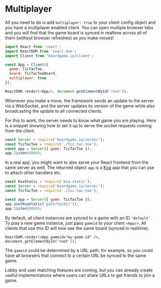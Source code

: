 # Multiplayer

All you need to do is add `multiplayer: true` to your client
config object and you have a multiplayer enabled client. You
can open multiple browser tabs and you will find that the
game board is synced in realtime across all of them
(without browser refreshes) as you make moves!

```js
import React from 'react';
import ReactDOM from 'react-dom';
import Client from 'boardgame.io/client';

const App = Client({
  game: TicTacToe,
  board: TicTacToeBoard,
  multiplayer: true
});

ReactDOM.render(<App/>, document.getElementById('root'));
```

Whenever you make a move, the framework sends an update to the
server via a WebSocket, and the server updates its version of
the game while also broadcasting the update to all connected
clients.

For this to work, the server needs to know what game you
are playing. Here is a snippet showing how to set it up
to serve the socket requests coming from the client.

```js
const Server = require('boardgame.io/server');
const TicTacToe = require('./tic-tac-toe');
const app = Server({ game: TicTacToe });
app.listen(8000);
```

In a real app, you might want to also serve your React
frontend from the same server as well. The returned object
`app` is a [Koa](http://koajs.com/) app that you can
use to attach other handlers etc.

```js
const KoaStatic = require('koa-static');
const Server = require('boardgame.io/server');
const TicTacToe = require('./tic-tac-toe');

const app = Server({ game: TicTacToe });
app.use(KoaStatic('path/to/dir'));
app.listen(8000);
```

By default, all client instances are synced to a game with
an ID `'default'`. To play a new game instance, just pass
`gameid` to your client `<App/>`. All clients that use
this ID will now see the same board (synced in realtime).

```
ReactDOM.render(<App gameid="my-game-id" />, document.getElementById('root'));
```

The `gameid` could be determined by a URL path, for example,
so you could have all browsers that connect to a certain
URL be synced to the same game.

Lobby and user matching features are coming, but you can
already create useful implementations where users can share
URLs to get friends to join a game.

